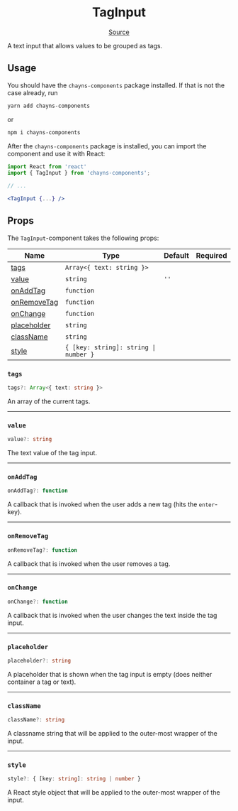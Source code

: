 <h1 align="center">TagInput</h1>

<p align="center">
    <a href="/src/react-chayns-tag_input/component/TagInput.jsx">Source</a>
</p>

A text input that allows values to be grouped as tags.

## Usage

You should have the `chayns-components` package installed. If that is not the
case already, run

```bash
yarn add chayns-components
```

or

```bash
npm i chayns-components
```

After the `chayns-components` package is installed, you can import the component
and use it with React:

```jsx
import React from 'react'
import { TagInput } from 'chayns-components';

// ...

<TagInput {...} />
```

## Props

The `TagInput`-component takes the following props:

| Name                        | Type                                  | Default | Required |
| --------------------------- | ------------------------------------- | ------- | :------: |
| [tags](#tags)               | `Array<{ text: string }>`             |         |          |
| [value](#value)             | `string`                              | `''`    |          |
| [onAddTag](#onaddtag)       | `function`                            |         |          |
| [onRemoveTag](#onremovetag) | `function`                            |         |          |
| [onChange](#onchange)       | `function`                            |         |          |
| [placeholder](#placeholder) | `string`                              |         |          |
| [className](#classname)     | `string`                              |         |          |
| [style](#style)             | `{ [key: string]: string \| number }` |         |          |

### `tags`

```ts
tags?: Array<{ text: string }>
```

An array of the current tags.

---

### `value`

```ts
value?: string
```

The text value of the tag input.

---

### `onAddTag`

```ts
onAddTag?: function
```

A callback that is invoked when the user adds a new tag (hits the `enter`-key).

---

### `onRemoveTag`

```ts
onRemoveTag?: function
```

A callback that is invoked when the user removes a tag.

---

### `onChange`

```ts
onChange?: function
```

A callback that is invoked when the user changes the text inside the tag input.

---

### `placeholder`

```ts
placeholder?: string
```

A placeholder that is shown when the tag input is empty (does neither container
a tag or text).

---

### `className`

```ts
className?: string
```

A classname string that will be applied to the outer-most wrapper of the input.

---

### `style`

```ts
style?: { [key: string]: string | number }
```

A React style object that will be applied to the outer-most wrapper of the
input.

